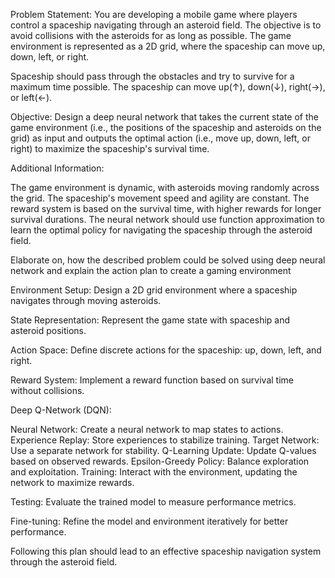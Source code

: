 Problem Statement: You are developing a mobile game where players control a spaceship navigating through an asteroid field. The objective is to avoid collisions with the asteroids for as long as possible. The game environment is represented as a 2D grid, where the spaceship can move up, down, left, or right.

Spaceship should pass through the obstacles and try to survive for a maximum time possible. The spaceship can move up(↑), down(↓), right(→), or left(←).

Objective: Design a deep neural network that takes the current state of the game environment (i.e., the positions of the spaceship and asteroids on the grid) as input and outputs the optimal action (i.e., move up, down, left, or right) to maximize the spaceship's survival time.

Additional Information:

The game environment is dynamic, with asteroids moving randomly across the grid. The spaceship's movement speed and agility are constant. The reward system is based on the survival time, with higher rewards for longer survival durations. The neural network should use function approximation to learn the optimal policy for navigating the spaceship through the asteroid field.

Elaborate on, how the described problem could be solved using deep neural network and explain the action plan to create a gaming environment

Environment Setup: Design a 2D grid environment where a spaceship navigates through moving asteroids.

State Representation: Represent the game state with spaceship and asteroid positions.

Action Space: Define discrete actions for the spaceship: up, down, left, and right.

Reward System: Implement a reward function based on survival time without collisions.

Deep Q-Network (DQN):

Neural Network: Create a neural network to map states to actions. Experience Replay: Store experiences to stabilize training. Target Network: Use a separate network for stability. Q-Learning Update: Update Q-values based on observed rewards. Epsilon-Greedy Policy: Balance exploration and exploitation. Training: Interact with the environment, updating the network to maximize rewards.

Testing: Evaluate the trained model to measure performance metrics.

Fine-tuning: Refine the model and environment iteratively for better performance.

Following this plan should lead to an effective spaceship navigation system through the asteroid field.
